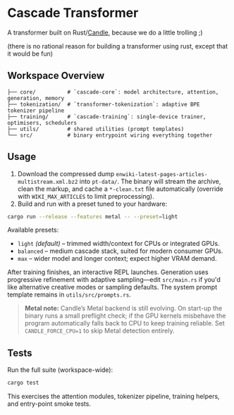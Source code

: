 # Cascade Transformer

A transformer built on Rust/[Candle](https://github.com/huggingface/candle), because we do a little trolling ;)

(there is no rational reason for building a transformer using rust, except that it would be fun)

## Workspace Overview

```
├── core/          # `cascade-core`: model architecture, attention, generation, memory
├── tokenization/  # `transformer-tokenization`: adaptive BPE tokenizer pipeline
├── training/      # `cascade-training`: single-device trainer, optimisers, schedulers
├── utils/         # shared utilities (prompt templates)
└── src/           # binary entrypoint wiring everything together
```
## Usage

1. Download the compressed dump `enwiki-latest-pages-articles-multistream.xml.bz2` into `pt-data/`.
   The binary will stream the archive, clean the markup, and cache a
   `*-clean.txt` file automatically (override with `WIKI_MAX_ARTICLES` to limit
   preprocessing).
2. Build and run with a preset tuned to your hardware:

```bash
cargo run --release --features metal -- --preset=light
```

Available presets:

- `light` *(default)* – trimmed width/context for CPUs or integrated GPUs.
- `balanced` – medium cascade stack, suited for modern consumer GPUs.
- `max` – wider model and longer context; expect higher VRAM demand.

After training finishes, an interactive REPL launches. Generation uses
progressive refinement with adaptive sampling—edit `src/main.rs` if you'd like
alternative creative modes or sampling defaults. The system prompt template
remains in `utils/src/prompts.rs`.

> **Metal note:** Candle’s Metal backend is still evolving. On start-up the
> binary runs a small preflight check; if the GPU kernels misbehave the program
> automatically falls back to CPU to keep training reliable. Set
> `CANDLE_FORCE_CPU=1` to skip Metal detection entirely.

## Tests

Run the full suite (workspace-wide):

```bash
cargo test
```

This exercises the attention modules, tokenizer pipeline, training helpers, and
entry-point smoke tests.

